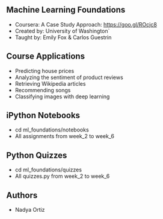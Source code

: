 ## Machine Learning Foundations

 - Coursera: A Case Study Approach: https://goo.gl/ROcjc8
 - Created by: University of Washington`
 - Taught by: Emily Fox & Carlos Guestrin
 
## Course Applications
 
 - Predicting house prices
 - Analyzing the sentiment of product reviews
 - Retrieving Wikipedia articles
 - Recommending songs
 - Classifying images with deep learning

## iPython Notebooks

 - cd ml_foundations/notebooks
 - All assignments from week_2 to week_6 

## Python Quizzes

 - cd ml_foundations/quizzes
 - All quizzes.py from week_2 to week_6 

## Authors

 - Nadya Ortiz
